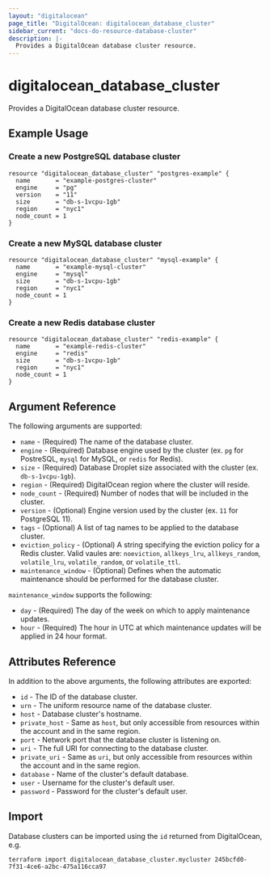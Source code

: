 ```yaml
---
layout: "digitalocean"
page_title: "DigitalOcean: digitalocean_database_cluster"
sidebar_current: "docs-do-resource-database-cluster"
description: |-
  Provides a DigitalOcean database cluster resource.
---
```


# digitalocean\_database\_cluster

Provides a DigitalOcean database cluster resource.

## Example Usage

### Create a new PostgreSQL database cluster
```hcl
resource "digitalocean_database_cluster" "postgres-example" {
  name       = "example-postgres-cluster"
  engine     = "pg"
  version    = "11"
  size       = "db-s-1vcpu-1gb"
  region     = "nyc1"
  node_count = 1
}
```

### Create a new MySQL database cluster
```hcl
resource "digitalocean_database_cluster" "mysql-example" {
  name       = "example-mysql-cluster"
  engine     = "mysql"
  size       = "db-s-1vcpu-1gb"
  region     = "nyc1"
  node_count = 1
}
```

### Create a new Redis database cluster
```hcl
resource "digitalocean_database_cluster" "redis-example" {
  name       = "example-redis-cluster"
  engine     = "redis"
  size       = "db-s-1vcpu-1gb"
  region     = "nyc1"
  node_count = 1
}
```

## Argument Reference

The following arguments are supported:

* `name` - (Required) The name of the database cluster.
* `engine` - (Required) Database engine used by the cluster (ex. `pg` for PostreSQL, `mysql` for MySQL, or `redis` for Redis).
* `size` - (Required) Database Droplet size associated with the cluster (ex. `db-s-1vcpu-1gb`).
* `region` - (Required) DigitalOcean region where the cluster will reside.
* `node_count` - (Required) Number of nodes that will be included in the cluster.
* `version` - (Optional) Engine version used by the cluster (ex. `11` for PostgreSQL 11).
* `tags` - (Optional) A list of tag names to be applied to the database cluster.
* `eviction_policy` - (Optional) A string specifying the eviction policy for a Redis cluster. Valid vaules are: `noeviction`, `allkeys_lru`, `allkeys_random`, `volatile_lru`, `volatile_random`, or `volatile_ttl`.
* `maintenance_window` - (Optional) Defines when the automatic maintenance should be performed for the database cluster.

`maintenance_window` supports the following:

* `day` - (Required) The day of the week on which to apply maintenance updates.
* `hour` - (Required) The hour in UTC at which maintenance updates will be applied in 24 hour format.

## Attributes Reference

In addition to the above arguments, the following attributes are exported:

* `id` - The ID of the database cluster.
* `urn` - The uniform resource name of the database cluster.
* `host` - Database cluster's hostname.
* `private_host` - Same as `host`, but only accessible from resources within the account and in the same region.
* `port` - Network port that the database cluster is listening on.
* `uri` - The full URI for connecting to the database cluster.
* `private_uri` - Same as `uri`, but only accessible from resources within the account and in the same region.
* `database` - Name of the cluster's default database.
* `user` - Username for the cluster's default user.
* `password` - Password for the cluster's default user.

## Import

Database clusters can be imported using the `id` returned from DigitalOcean, e.g.

```
terraform import digitalocean_database_cluster.mycluster 245bcfd0-7f31-4ce6-a2bc-475a116cca97
```
